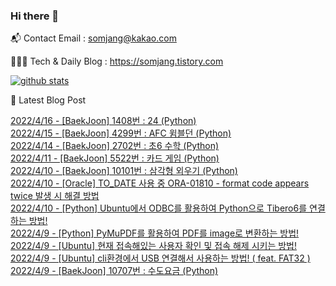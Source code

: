 ### Hi there 👋

📬  Contact Email : somjang@kakao.com

👨🏻‍💻  Tech & Daily Blog : https://somjang.tistory.com

[![github stats](https://github-readme-stats.vercel.app/api?username=SOMJANG&show_icons=true&hide_border=False)](https://somjang.tistory.com)

🤩 Latest Blog Post

[2022/4/16 - [BaekJoon] 1408번 : 24 (Python)](https://somjang.tistory.com/entry/BaekJoon-1408%EB%B2%88-24-Python) <br>
[2022/4/15 - [BaekJoon] 4299번 : AFC 윔블던 (Python)](https://somjang.tistory.com/entry/BaekJoon-4299%EB%B2%88-AFC-%EC%9C%94%EB%B8%94%EB%8D%98-Python) <br>
[2022/4/14 - [BaekJoon] 2702번 : 초6 수학 (Python)](https://somjang.tistory.com/entry/BaekJoon-2702%EB%B2%88-%EC%B4%886-%EC%88%98%ED%95%99-Python) <br>
[2022/4/11 - [BaekJoon] 5522번 : 카드 게임 (Python)](https://somjang.tistory.com/entry/BaekJoon-5522%EB%B2%88-%EC%B9%B4%EB%93%9C-%EA%B2%8C%EC%9E%84-Python) <br>
[2022/4/10 - [BaekJoon] 10101번 : 삼각형 외우기 (Python)](https://somjang.tistory.com/entry/BaekJoon-10101%EB%B2%88-%EC%82%BC%EA%B0%81%ED%98%95-%EC%99%B8%EC%9A%B0%EA%B8%B0-Python) <br>
[2022/4/10 - [Oracle] TO_DATE 사용 중 ORA-01810 - format code appears twice 발생 시 해결 방법](https://somjang.tistory.com/entry/Oracle-TODATE-%EC%82%AC%EC%9A%A9-%EC%A4%91-ORA-01810-format-code-appears-twice-%EB%B0%9C%EC%83%9D-%EC%8B%9C-%ED%95%B4%EA%B2%B0-%EB%B0%A9%EB%B2%95) <br>
[2022/4/10 - [Python] Ubuntu에서 ODBC를 활용하여 Python으로 Tibero6를 연결하는 방법!](https://somjang.tistory.com/entry/Python-Ubuntu%EC%97%90%EC%84%9C-ODBC%EB%A5%BC-%ED%99%9C%EC%9A%A9%ED%95%98%EC%97%AC-Python%EC%9C%BC%EB%A1%9C-Tibero6%EB%A5%BC-%EC%97%B0%EA%B2%B0%ED%95%98%EB%8A%94-%EB%B0%A9%EB%B2%95) <br>
[2022/4/9 - [Python] PyMuPDF를 활용하여 PDF를 image로 변환하는 방법!](https://somjang.tistory.com/entry/Python-PyMuPDF%EB%A5%BC-%ED%99%9C%EC%9A%A9%ED%95%98%EC%97%AC-PDF%EB%A5%BC-image%EB%A1%9C-%EB%B3%80%ED%99%98%ED%95%98%EB%8A%94-%EB%B0%A9%EB%B2%95) <br>
[2022/4/9 - [Ubuntu] 현재 접속해있는 사용자 확인 및 접속 해제 시키는 방법!](https://somjang.tistory.com/entry/Ubuntu-%ED%98%84%EC%9E%AC-%EC%A0%91%EC%86%8D%ED%95%B4%EC%9E%88%EB%8A%94-%EC%82%AC%EC%9A%A9%EC%9E%90-%ED%99%95%EC%9D%B8-%EB%B0%8F-%EC%A0%91%EC%86%8D-%ED%95%B4%EC%A0%9C-%EC%8B%9C%ED%82%A4%EB%8A%94-%EB%B0%A9%EB%B2%95) <br>
[2022/4/9 - [Ubuntu] cli환경에서 USB 연결해서 사용하는 방법! ( feat. FAT32 )](https://somjang.tistory.com/entry/Ubuntu-cli%ED%99%98%EA%B2%BD%EC%97%90%EC%84%9C-USB-%EC%97%B0%EA%B2%B0%ED%95%B4%EC%84%9C-%EC%82%AC%EC%9A%A9%ED%95%98%EB%8A%94-%EB%B0%A9%EB%B2%95-feat-FAT32) <br>
[2022/4/9 - [BaekJoon] 10707번 : 수도요금 (Python)](https://somjang.tistory.com/entry/BaekJoon-10707%EB%B2%88-%EC%88%98%EB%8F%84%EC%9A%94%EA%B8%88-Python) <br>
